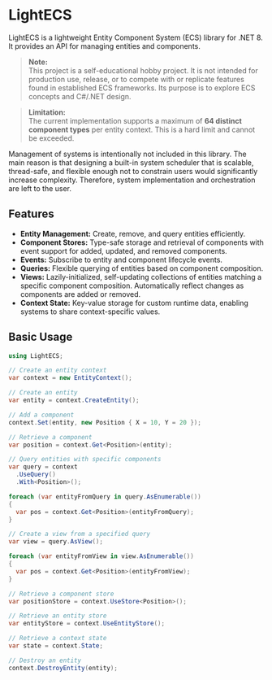 # LightECS

LightECS is a lightweight Entity Component System (ECS) library for .NET 8. It provides an API for managing entities and components.

> **Note:**  
> This project is a self-educational hobby project. It is not intended for production use, release, or to compete with or replicate features found in established ECS frameworks. Its purpose is to explore ECS concepts and C#/.NET design.

> **Limitation:**  
> The current implementation supports a maximum of **64 distinct component types** per entity context. This is a hard limit and cannot be exceeded.

Management of systems is intentionally not included in this library. The main reason is that designing a built-in system scheduler that is scalable, thread-safe, and flexible enough not to constrain users would significantly increase complexity. Therefore, system implementation and orchestration are left to the user.

## Features

- **Entity Management:** Create, remove, and query entities efficiently.
- **Component Stores:** Type-safe storage and retrieval of components with event support for added, updated, and removed components.
- **Events:** Subscribe to entity and component lifecycle events.
- **Queries:** Flexible querying of entities based on component composition.
- **Views:** Lazily-initialized, self-updating collections of entities matching a specific component composition. Automatically reflect changes as components are added or removed.
- **Context State:** Key-value storage for custom runtime data, enabling systems to share context-specific values.

## Basic Usage

```cs
using LightECS;

// Create an entity context
var context = new EntityContext();

// Create an entity
var entity = context.CreateEntity();

// Add a component
context.Set(entity, new Position { X = 10, Y = 20 });

// Retrieve a component
var position = context.Get<Position>(entity);

// Query entities with specific components
var query = context
  .UseQuery()
  .With<Position>();

foreach (var entityFromQuery in query.AsEnumerable())
{
  var pos = context.Get<Position>(entityFromQuery);
}

// Create a view from a specified query
var view = query.AsView();

foreach (var entityFromView in view.AsEnumerable())
{
  var pos = context.Get<Position>(entityFromView);
}

// Retrieve a component store
var positionStore = context.UseStore<Position>();

// Retrieve an entity store
var entityStore = context.UseEntityStore();

// Retrieve a context state
var state = context.State;

// Destroy an entity
context.DestroyEntity(entity);
```

